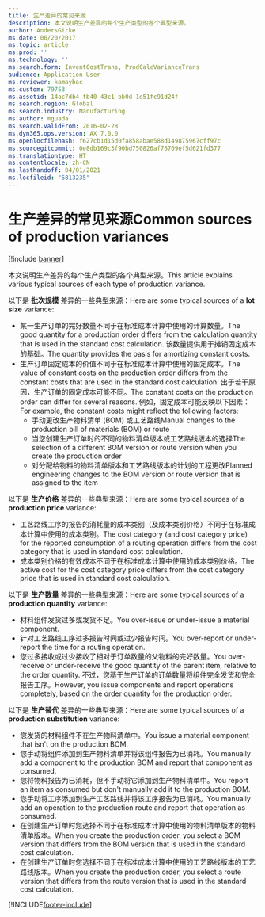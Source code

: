 ```yaml
---
title: 生产差异的常见来源
description: 本文说明生产差异的每个生产类型的各个典型来源。
author: AndersGirke
ms.date: 06/20/2017
ms.topic: article
ms.prod: ''
ms.technology: ''
ms.search.form: InventCostTrans, ProdCalcVarianceTrans
audience: Application User
ms.reviewer: kamaybac
ms.custom: 79753
ms.assetid: 14ac7db4-fb40-43c1-bb0d-1d51fc91d24f
ms.search.region: Global
ms.search.industry: Manufacturing
ms.author: mguada
ms.search.validFrom: 2016-02-28
ms.dyn365.ops.version: AX 7.0.0
ms.openlocfilehash: f627cb1d15d0fa858abae588d149875967cff97c
ms.sourcegitcommit: 0e8db169c3f90bd750826af76709ef5d621fd377
ms.translationtype: HT
ms.contentlocale: zh-CN
ms.lasthandoff: 04/01/2021
ms.locfileid: "5813235"
---
```

# <a name="common-sources-of-production-variances"></a><span data-ttu-id="f036b-103">生产差异的常见来源</span><span class="sxs-lookup"><span data-stu-id="f036b-103">Common sources of production variances</span></span>

[!include [banner](../includes/banner.md)]

<span data-ttu-id="f036b-104">本文说明生产差异的每个生产类型的各个典型来源。</span><span class="sxs-lookup"><span data-stu-id="f036b-104">This article explains various typical sources of each type of production variance.</span></span> 

<span data-ttu-id="f036b-105">以下是 **批次规模** 差异的一些典型来源：</span><span class="sxs-lookup"><span data-stu-id="f036b-105">Here are some typical sources of a **lot size** variance:</span></span>

-   <span data-ttu-id="f036b-106">某一生产订单的完好数量不同于在标准成本计算中使用的计算数量。</span><span class="sxs-lookup"><span data-stu-id="f036b-106">The good quantity for a production order differs from the calculation quantity that is used in the standard cost calculation.</span></span> <span data-ttu-id="f036b-107">该数量提供用于摊销固定成本的基础。</span><span class="sxs-lookup"><span data-stu-id="f036b-107">The quantity provides the basis for amortizing constant costs.</span></span>
-   <span data-ttu-id="f036b-108">生产订单固定成本的价值不同于在标准成本计算中使用的固定成本。</span><span class="sxs-lookup"><span data-stu-id="f036b-108">The value of constant costs on the production order differs from the constant costs that are used in the standard cost calculation.</span></span> <span data-ttu-id="f036b-109">出于若干原因，生产订单的固定成本可能不同。</span><span class="sxs-lookup"><span data-stu-id="f036b-109">The constant costs on the production order can differ for several reasons.</span></span> <span data-ttu-id="f036b-110">例如，固定成本可能反映以下因素：</span><span class="sxs-lookup"><span data-stu-id="f036b-110">For example, the constant costs might reflect the following factors:</span></span>
    -   <span data-ttu-id="f036b-111">手动更改生产物料清单 (BOM) 或工艺路线</span><span class="sxs-lookup"><span data-stu-id="f036b-111">Manual changes to the production bill of materials (BOM) or route</span></span>
    -   <span data-ttu-id="f036b-112">当您创建生产订单时的不同的物料清单版本或工艺路线版本的选择</span><span class="sxs-lookup"><span data-stu-id="f036b-112">The selection of a different BOM version or route version when you create the production order</span></span>
    -   <span data-ttu-id="f036b-113">对分配给物料的物料清单版本和工艺路线版本的计划的工程更改</span><span class="sxs-lookup"><span data-stu-id="f036b-113">Planned engineering changes to the BOM version or route version that is assigned to the item</span></span>

<span data-ttu-id="f036b-114">以下是 **生产价格** 差异的一些典型来源：</span><span class="sxs-lookup"><span data-stu-id="f036b-114">Here are some typical sources of a **production price** variance:</span></span>

-   <span data-ttu-id="f036b-115">工艺路线工序的报告的消耗量的成本类别（及成本类别价格）不同于在标准成本计算中使用的成本类别。</span><span class="sxs-lookup"><span data-stu-id="f036b-115">The cost category (and cost category price) for the reported consumption of a routing operation differs from the cost category that is used in standard cost calculation.</span></span>
-   <span data-ttu-id="f036b-116">成本类别价格的有效成本不同于在标准成本计算中使用的成本类别价格。</span><span class="sxs-lookup"><span data-stu-id="f036b-116">The active cost for the cost category price differs from the cost category price that is used in standard cost calculation.</span></span>

<span data-ttu-id="f036b-117">以下是 **生产数量** 差异的一些典型来源：</span><span class="sxs-lookup"><span data-stu-id="f036b-117">Here are some typical sources of a **production quantity** variance:</span></span>

-   <span data-ttu-id="f036b-118">材料组件发货过多或发货不足。</span><span class="sxs-lookup"><span data-stu-id="f036b-118">You over-issue or under-issue a material component.</span></span>
-   <span data-ttu-id="f036b-119">针对工艺路线工序过多报告时间或过少报告时间。</span><span class="sxs-lookup"><span data-stu-id="f036b-119">You over-report or under-report the time for a routing operation.</span></span>
-   <span data-ttu-id="f036b-120">您过多接收或过少接收了相对于订单数量的父物料的完好数量。</span><span class="sxs-lookup"><span data-stu-id="f036b-120">You over-receive or under-receive the good quantity of the parent item, relative to the order quantity.</span></span> <span data-ttu-id="f036b-121">不过，您基于生产订单的订单数量将组件完全发货和完全报告工序。</span><span class="sxs-lookup"><span data-stu-id="f036b-121">However, you issue components and report operations completely, based on the order quantity for the production order.</span></span>

<span data-ttu-id="f036b-122">以下是 **生产替代** 差异的一些典型来源：</span><span class="sxs-lookup"><span data-stu-id="f036b-122">Here are some typical sources of a **production substitution** variance:</span></span>

-   <span data-ttu-id="f036b-123">您发货的材料组件不在生产物料清单中。</span><span class="sxs-lookup"><span data-stu-id="f036b-123">You issue a material component that isn't on the production BOM.</span></span>
-   <span data-ttu-id="f036b-124">您手动将组件添加到生产物料清单并将该组件报告为已消耗。</span><span class="sxs-lookup"><span data-stu-id="f036b-124">You manually add a component to the production BOM and report that component as consumed.</span></span>
-   <span data-ttu-id="f036b-125">您将物料报告为已消耗，但不手动将它添加到生产物料清单中。</span><span class="sxs-lookup"><span data-stu-id="f036b-125">You report an item as consumed but don't manually add it to the production BOM.</span></span>
-   <span data-ttu-id="f036b-126">您手动将工序添加到生产工艺路线并将该工序报告为已消耗。</span><span class="sxs-lookup"><span data-stu-id="f036b-126">You manually add an operation to the production route and report that operation as consumed.</span></span>
-   <span data-ttu-id="f036b-127">在创建生产订单时您选择不同于在标准成本计算中使用的物料清单版本的物料清单版本。</span><span class="sxs-lookup"><span data-stu-id="f036b-127">When you create the production order, you select a BOM version that differs from the BOM version that is used in the standard cost calculation.</span></span>
-   <span data-ttu-id="f036b-128">在创建生产订单时您选择不同于在标准成本计算中使用的工艺路线版本的工艺路线版本。</span><span class="sxs-lookup"><span data-stu-id="f036b-128">When you create the production order, you select a route version that differs from the route version that is used in the standard cost calculation.</span></span>






[!INCLUDE[footer-include](../../includes/footer-banner.md)]